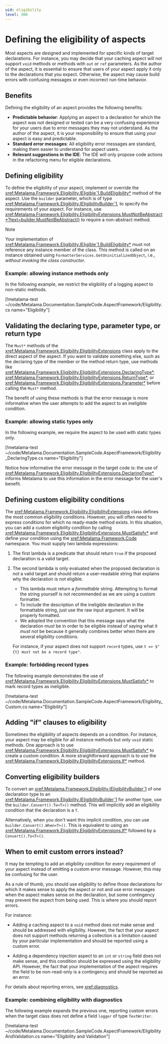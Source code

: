 ```yaml
---
uid: eligibility
level: 300
---
```


# Defining the eligibility of aspects

Most aspects are designed and implemented for specific kinds of target declarations. For instance, you may decide that your caching aspect will not support `void` methods or methods with `out` or `ref` parameters. As the author of the aspect, it is essential to ensure that users of your aspect apply it only to the declarations that you expect. Otherwise, the aspect may cause build errors with confusing messages or even incorrect run-time behavior.

## Benefits

Defining the eligibility of an aspect provides the following benefits:

* **Predictable behavior**: Applying an aspect to a declaration for which the aspect was not designed or tested can be a very confusing experience for your users due to error messages they may not understand. As the author of the aspect, it is your responsibility to ensure that using your aspect is easy and predictable.
* **Standard error messages**: All eligibility error messages are standard, making them easier to understand for aspect users.
* **Relevant suggestions in the IDE**: The IDE will only propose code actions in the refactoring menu for eligible declarations.

## Defining eligibility

To define the eligibility of your aspect, implement or override the <xref:Metalama.Framework.Eligibility.IEligible`1.BuildEligibility*> method of the aspect. Use the `builder` parameter, which is of type <xref:Metalama.Framework.Eligibility.IEligibilityBuilder`1>, to specify the requirements of your aspect. For instance, use <xref:Metalama.Framework.Eligibility.EligibilityExtensions.MustNotBeAbstract*?text=builder.MustNotBeAbstract()> to require a non-abstract method.

>[!NOTE]
> Your implementation of <xref:Metalama.Framework.Eligibility.IEligible`1.BuildEligibility*> must not reference any instance member of the class. This method is called on an instance obtained using `FormatterServices.GetUninitializedObject`, i.e., _without invoking the class constructor_.

### Example: allowing instance methods only

In the following example, we restrict the eligibility of a logging aspect to non-static methods.

[!metalama-test  ~/code/Metalama.Documentation.SampleCode.AspectFramework/Eligibility.cs name="Eligibility"]

## Validating the declaring type, parameter type, or return type

The `Must*` methods of the <xref:Metalama.Framework.Eligibility.EligibilityExtensions> class apply to the direct aspect of the aspect. If you want to validate something else, such as the declaring type of the member or the method return type, use methods like <xref:Metalama.Framework.Eligibility.EligibilityExtensions.DeclaringType*>, <xref:Metalama.Framework.Eligibility.EligibilityExtensions.ReturnType*>, or <xref:Metalama.Framework.Eligibility.EligibilityExtensions.Parameter*> before calling the `Must*` method.

The benefit of using these methods is that the error message is more informative when the user attempts to add the aspect to an ineligible condition.

### Example: allowing static types only

In the following example, we require the aspect to be used with static types only.

[!metalama-test  ~/code/Metalama.Documentation.SampleCode.AspectFramework/Eligibility_DeclaringType.cs name="Eligibility"]

Notice how informative the error message in the target code is: the use of <xref:Metalama.Framework.Eligibility.EligibilityExtensions.DeclaringType*> informs Metalama to use this information in the error message for the user's benefit.

## Defining custom eligibility conditions

The <xref:Metalama.Framework.Eligibility.EligibilityExtensions> class defines the most common eligibility conditions. However, you will often need to express conditions for which no ready-made method exists. In this situation, you can add a custom eligibility condition by calling <xref:Metalama.Framework.Eligibility.EligibilityExtensions.MustSatisfy*> and define your condition using the <xref:Metalama.Framework.Code> namespace. You must supply two lambda expressions:

1. The first lambda is a predicate that should return `true` if the proposed declaration is a valid target.
2. The second lambda is only evaluated when the proposed declaration is _not_ a valid target and should return a user-readable string that explains why the declaration is not eligible.

    * This lambda must return a _formattable_ string. Attempting to format the string yourself is not recommended as we are using a custom formatter.
    * To include the description of the ineligible declaration in the formattable string, just use the raw input argument. It will be properly formatted.
    * We adopted the convention that this message says what the declaration _must_ be in order to be eligible instead of saying what it _must not_ be because it generally combines better when there are several eligibility conditions.

    For instance, if your aspect does not support `record` types, use `t => $"{t} must not be a record type"`.

### Example: forbidding record types

The following example demonstrates the use of <xref:Metalama.Framework.Eligibility.EligibilityExtensions.MustSatisfy*> to mark record types as ineligible.

[!metalama-test  ~/code/Metalama.Documentation.SampleCode.AspectFramework/Eligibility_Custom.cs name="Eligibility"]


## Adding "if" clauses to eligibility

Sometimes the eligibility of aspects depends on a condition. For instance, your aspect may be eligible for all instance methods but only `void` static methods. One approach is to use <xref:Metalama.Framework.Eligibility.EligibilityExtensions.MustSatisfy*> to create a custom condition. A more straightforward approach is to use the <xref:Metalama.Framework.Eligibility.EligibilityExtensions.If*> method.


## Converting eligibility builders

To convert an <xref:Metalama.Framework.Eligibility.IEligibilityBuilder`1> of one declaration type to an <xref:Metalama.Framework.Eligibility.IEligibilityBuilder`1> for another type, use the `builder.Convert().To<T>()` method. This will implicitly add an eligibility condition that the declaration is a `T`.

Alternatively, when you don't want this implicit condition, you can use `builder.Convert().When<T>()`. This is equivalent to using an <xref:Metalama.Framework.Eligibility.EligibilityExtensions.If*> followed by a `Convert().To<T>()`.


## When to emit custom errors instead?

It may be tempting to add an eligibility condition for every requirement of your aspect instead of emitting a custom error message. However, this may be confusing for the user.

As a rule of thumb, you should use eligibility to define those declarations for which it makes sense to apply the aspect or not and use error messages when the aspect makes sense on the declaration, but some contingency may prevent the aspect from being used. This is where you should report errors.

For instance:

* Adding a caching aspect to a `void` method does not make sense and should be addressed with eligibility. However, the fact that your aspect does not support methods returning a collection is a limitation caused by your particular implementation and should be reported using a custom error.

* Adding a dependency injection aspect to an `int` or `string` field does not make sense, and this condition should be expressed using the eligibility API. However, the fact that your implementation of the aspect requires the field to be non-read-only is a contingency and should be reported as an error.

For details about reporting errors, see <xref:diagnostics>.

### Example: combining eligibility with diagnostics

The following example expands the previous one, reporting custom errors when the target class does not define a field `logger` of type `TextWriter`.

[!metalama-test ~/code/Metalama.Documentation.SampleCode.AspectFramework/EligibilityAndValidation.cs name="Eligibility and Validation"]
